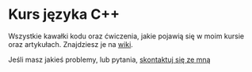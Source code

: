 # Kurs języka C++

Wszystkie kawałki kodu oraz ćwiczenia, jakie pojawią się w moim kursie oraz artykułach.
Znajdziesz je na [wiki](https://github.com/SteelPh0enix/KursCPP/wiki).

Jeśli masz jakieś problemy, lub pytania, [skontaktuj się ze mną](https://fb.com/steelph0enix)